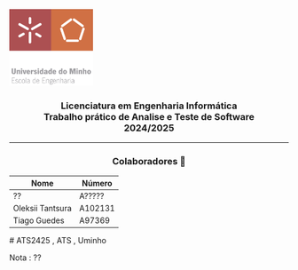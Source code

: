 <img src='uminho_eng.png' width="30%"/>

<h3 align="center">Licenciatura em Engenharia Informática <br> Trabalho prático de Analise e Teste de Software <br> 2024/2025 </h3>

---

<h3 align="center"> Colaboradores &#129309 </h2>

<div align="center">

| Nome             | Número  |
| ---------------- | ------- |
| ??               | A?????  |
| Oleksii Tantsura | A102131 |
| Tiago Guedes     | A97369  |

</div>
# ATS2425 , ATS , Uminho 

Nota : ??
